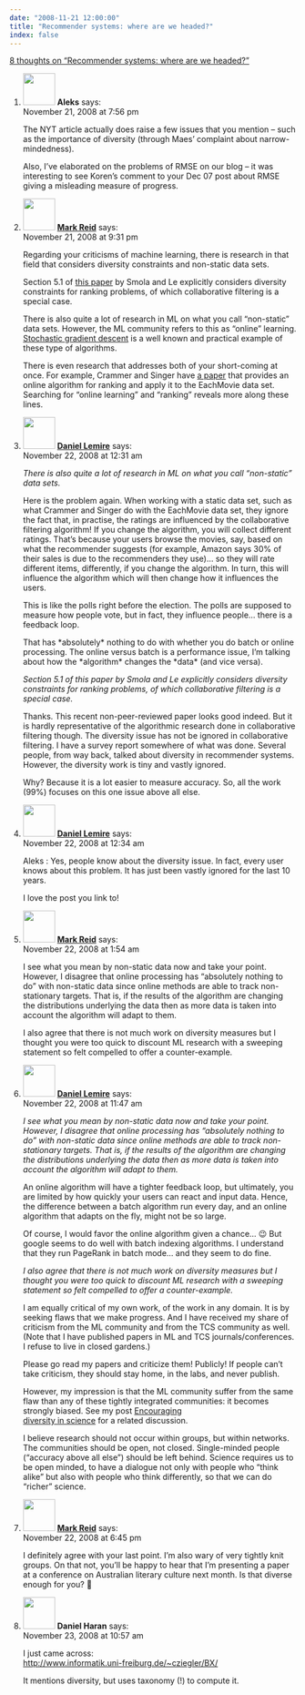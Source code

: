 ```yaml
---
date: "2008-11-21 12:00:00"
title: "Recommender systems: where are we headed?"
index: false
---
```


[8 thoughts on &ldquo;Recommender systems: where are we headed?&rdquo;](/lemire/blog/2008/11-21-recommender-systems-where-are-we-headed)

<ol class="comment-list">
<li id="comment-50285" class="comment even thread-even depth-1">
<div class="comment-author vcard">
<img alt src="https://secure.gravatar.com/avatar/ee8eab881a571c167cd91c9e14559024?s=56&#038;d=mm&#038;r=g" srcset="https://secure.gravatar.com/avatar/ee8eab881a571c167cd91c9e14559024?s=112&#038;d=mm&#038;r=g 2x" class="avatar avatar-56 photo" height="56" width="56" decoding="async" /> <b class="fn">Aleks</b> <span class="says">says:</span> </div>
<div class="comment-metadata"><time datetime="2008-11-21T19:56:11+00:00">November 21, 2008 at 7:56 pm</time></a> </div>
<div class="comment-content">
<p>The NYT article actually does raise a few issues that you mention &#8211; such as the importance of diversity (through Maes&rsquo; complaint about narrow-mindedness).</p>
<p>Also, I&rsquo;ve elaborated on the problems of RMSE on our blog &#8211; it was interesting to see Koren&rsquo;s comment to your Dec 07 post about RMSE giving a misleading measure of progress.</p>
</div>
</li>
<li id="comment-50286" class="comment odd alt thread-odd thread-alt depth-1">
<div class="comment-author vcard">
<img alt src="https://secure.gravatar.com/avatar/dc20f7fc7b7dab70033b2a9d86c70144?s=56&#038;d=mm&#038;r=g" srcset="https://secure.gravatar.com/avatar/dc20f7fc7b7dab70033b2a9d86c70144?s=112&#038;d=mm&#038;r=g 2x" class="avatar avatar-56 photo" height="56" width="56" decoding="async" /> <b class="fn"><a href="http://ww38.conflate.net/inductio" class="url" rel="ugc external nofollow">Mark Reid</a></b> <span class="says">says:</span> </div>
<div class="comment-metadata"><time datetime="2008-11-21T21:31:19+00:00">November 21, 2008 at 9:31 pm</time></a> </div>
<div class="comment-content">
<p>Regarding your criticisms of machine learning, there is research in that field that considers diversity constraints and non-static data sets. </p>
<p>Section 5.1 of <a href="http://arxiv.org/pdf/0704.3359.pdf" rel="nofollow">this paper</a> by Smola and Le explicitly considers diversity constraints for ranking problems, of which collaborative filtering is a special case.</p>
<p>There is also quite a lot of research in ML on what you call &ldquo;non-static&rdquo; data sets. However, the ML community refers to this as &ldquo;online&rdquo; learning. <a href="https://en.wikipedia.org/wiki/Stochastic_gradient_descent" rel="nofollow">Stochastic gradient descent</a> is a well known and practical example of these type of algorithms.</p>
<p>There is even research that addresses both of your short-coming at once. For example, Crammer and Singer have <a href="http://dl.acm.org/citation.cfm?id=1119619" rel="nofollow">a paper</a> that provides an online algorithm for ranking and apply it to the EachMovie data set. Searching for &ldquo;online learning&rdquo; and &ldquo;ranking&rdquo; reveals more along these lines.</p>
</div>
</li>
<li id="comment-50287" class="comment byuser comment-author-lemire bypostauthor even thread-even depth-1">
<div class="comment-author vcard">
<img alt src="https://secure.gravatar.com/avatar/2ca999bef9535950f5b84281a4dab006?s=56&#038;d=mm&#038;r=g" srcset="https://secure.gravatar.com/avatar/2ca999bef9535950f5b84281a4dab006?s=112&#038;d=mm&#038;r=g 2x" class="avatar avatar-56 photo" height="56" width="56" loading="lazy" decoding="async" /> <b class="fn"><a href="https://lemire.me/blog/" class="url" rel="ugc">Daniel Lemire</a></b> <span class="says">says:</span> </div>
<div class="comment-metadata"><time datetime="2008-11-22T00:31:36+00:00">November 22, 2008 at 12:31 am</time></a> </div>
<div class="comment-content">
<p><i> There is also quite a lot of research in ML on what you call &ldquo;non-static&rdquo; data sets. </i></p>
<p>Here is the problem again. When working with a static data set, such as what Crammer and Singer do with the EachMovie data set, they ignore the fact that, in practise, the ratings are influenced by the collaborative filtering algorithm! If you change the algorithm, you will collect different ratings. That&rsquo;s because your users browse the movies, say, based on what the recommender suggests (for example, Amazon says 30% of their sales is due to the recommenders they use)&#8230; so they will rate different items, differently, if you change the algorithm. In turn, this will influence the algorithm which will then change how it influences the users.</p>
<p>This is like the polls right before the election. The polls are supposed to measure how people vote, but in fact, they influence people&#8230; there is a feedback loop.</p>
<p>That has *absolutely* nothing to do with whether you do batch or online processing. The online versus batch is a performance issue, I&rsquo;m talking about how the *algorithm* changes the *data* (and vice versa).</p>
<p><i> Section 5.1 of this paper by Smola and Le explicitly considers diversity constraints for ranking problems, of which collaborative filtering is a special case.</i></p>
<p>Thanks. This recent non-peer-reviewed paper looks good indeed. But it is hardly representative of the algorithmic research done in collaborative filtering though. The diversity issue has not be ignored in collaborative filtering. I have a survey report somewhere of what was done. Several people, from way back, talked about diversity in recommender systems. However, the diversity work is tiny and vastly ignored.</p>
<p>Why? Because it is a lot easier to measure accuracy. So, all the work (99%) focuses on this one issue above all else.</p>
</div>
</li>
<li id="comment-50288" class="comment byuser comment-author-lemire bypostauthor odd alt thread-odd thread-alt depth-1">
<div class="comment-author vcard">
<img alt src="https://secure.gravatar.com/avatar/2ca999bef9535950f5b84281a4dab006?s=56&#038;d=mm&#038;r=g" srcset="https://secure.gravatar.com/avatar/2ca999bef9535950f5b84281a4dab006?s=112&#038;d=mm&#038;r=g 2x" class="avatar avatar-56 photo" height="56" width="56" loading="lazy" decoding="async" /> <b class="fn"><a href="https://lemire.me/blog/" class="url" rel="ugc">Daniel Lemire</a></b> <span class="says">says:</span> </div>
<div class="comment-metadata"><time datetime="2008-11-22T00:34:11+00:00">November 22, 2008 at 12:34 am</time></a> </div>
<div class="comment-content">
<p>Aleks : Yes, people know about the diversity issue. In fact, every user knows about this problem. It has just been vastly ignored for the last 10 years.</p>
<p>I love the post you link to!</p>
</div>
</li>
<li id="comment-50289" class="comment even thread-even depth-1">
<div class="comment-author vcard">
<img alt src="https://secure.gravatar.com/avatar/dc20f7fc7b7dab70033b2a9d86c70144?s=56&#038;d=mm&#038;r=g" srcset="https://secure.gravatar.com/avatar/dc20f7fc7b7dab70033b2a9d86c70144?s=112&#038;d=mm&#038;r=g 2x" class="avatar avatar-56 photo" height="56" width="56" loading="lazy" decoding="async" /> <b class="fn"><a href="http://ww38.conflate.net/inductio" class="url" rel="ugc external nofollow">Mark Reid</a></b> <span class="says">says:</span> </div>
<div class="comment-metadata"><time datetime="2008-11-22T01:54:54+00:00">November 22, 2008 at 1:54 am</time></a> </div>
<div class="comment-content">
<p>I see what you mean by non-static data now and take your point. However, I disagree that online processing has &ldquo;absolutely nothing to do&rdquo; with non-static data since online methods are able to track non-stationary targets. That is, if the results of the algorithm are changing the distributions underlying the data then as more data is taken into account the algorithm will adapt to them.</p>
<p>I also agree that there is not much work on diversity measures but I thought you were too quick to discount ML research with a sweeping statement so felt compelled to offer a counter-example.</p>
</div>
</li>
<li id="comment-50290" class="comment byuser comment-author-lemire bypostauthor odd alt thread-odd thread-alt depth-1">
<div class="comment-author vcard">
<img alt src="https://secure.gravatar.com/avatar/2ca999bef9535950f5b84281a4dab006?s=56&#038;d=mm&#038;r=g" srcset="https://secure.gravatar.com/avatar/2ca999bef9535950f5b84281a4dab006?s=112&#038;d=mm&#038;r=g 2x" class="avatar avatar-56 photo" height="56" width="56" loading="lazy" decoding="async" /> <b class="fn"><a href="https://lemire.me/blog/" class="url" rel="ugc">Daniel Lemire</a></b> <span class="says">says:</span> </div>
<div class="comment-metadata"><time datetime="2008-11-22T11:47:20+00:00">November 22, 2008 at 11:47 am</time></a> </div>
<div class="comment-content">
<p><i> I see what you mean by non-static data now and take your point. However, I disagree that online processing has &ldquo;absolutely nothing to do&rdquo; with non-static data since online methods are able to track non-stationary targets. That is, if the results of the algorithm are changing the distributions underlying the data then as more data is taken into account the algorithm will adapt to them.</i></p>
<p>An online algorithm will have a tighter feedback loop, but ultimately, you are limited by how quickly your users can react and input data. Hence, the difference between a batch algorithm run every day, and an online algorithm that adapts on the fly, might not be so large.</p>
<p>Of course, I would favor the online algorithm given a chance&#8230; 😉 But google seems to do well with batch indexing algorithms. I understand that they run PageRank in batch mode&#8230; and they seem to do fine.</p>
<p><i> I also agree that there is not much work on diversity measures but I thought you were too quick to discount ML research with a sweeping statement so felt compelled to offer a counter-example.</i></p>
<p>I am equally critical of my own work, of the work in any domain. It is by seeking flaws that we make progress. And I have received my share of criticism from the ML community and from the TCS community as well. (Note that I have published papers in ML and TCS journals/conferences. I refuse to live in closed gardens.)</p>
<p>Please go read my papers and criticize them! Publicly! If people can&rsquo;t take criticism, they should stay home, in the labs, and never publish.</p>
<p>However, my impression is that the ML community suffer from the same flaw than any of these tightly integrated communities: it becomes strongly biased. See my post <a href="https://lemire.me/blog/2008/07/23/encouraging-diversity-in-science/" rel="nofollow">Encouraging<br/>
diversity in science</a> for a related discussion.</p>
<p>I believe research should not occur within groups, but within networks. The communities should be open, not closed. Single-minded people (&ldquo;accuracy above all else&rdquo;) should be left behind. Science requires us to be open minded, to have a dialogue not only with people who &ldquo;think alike&rdquo; but also with people who think differently, so that we can do &ldquo;richer&rdquo; science.</p>
</div>
</li>
<li id="comment-50291" class="comment even thread-even depth-1">
<div class="comment-author vcard">
<img alt src="https://secure.gravatar.com/avatar/dc20f7fc7b7dab70033b2a9d86c70144?s=56&#038;d=mm&#038;r=g" srcset="https://secure.gravatar.com/avatar/dc20f7fc7b7dab70033b2a9d86c70144?s=112&#038;d=mm&#038;r=g 2x" class="avatar avatar-56 photo" height="56" width="56" loading="lazy" decoding="async" /> <b class="fn"><a href="http://ww38.conflate.net/inductio" class="url" rel="ugc external nofollow">Mark Reid</a></b> <span class="says">says:</span> </div>
<div class="comment-metadata"><time datetime="2008-11-22T18:45:36+00:00">November 22, 2008 at 6:45 pm</time></a> </div>
<div class="comment-content">
<p>I definitely agree with your last point. I&rsquo;m also wary of very tightly knit groups. On that not, you&rsquo;ll be happy to hear that I&rsquo;m presenting a paper at a conference on Australian literary culture next month. Is that diverse enough for you? 🙂</p>
</div>
</li>
<li id="comment-50292" class="comment odd alt thread-odd thread-alt depth-1">
<div class="comment-author vcard">
<img alt src="https://secure.gravatar.com/avatar/880cbab435f00197613c9cc2065b4f5a?s=56&#038;d=mm&#038;r=g" srcset="https://secure.gravatar.com/avatar/880cbab435f00197613c9cc2065b4f5a?s=112&#038;d=mm&#038;r=g 2x" class="avatar avatar-56 photo" height="56" width="56" loading="lazy" decoding="async" /> <b class="fn">Daniel Haran</b> <span class="says">says:</span> </div>
<div class="comment-metadata"><time datetime="2008-11-23T10:57:12+00:00">November 23, 2008 at 10:57 am</time></a> </div>
<div class="comment-content">
<p>I just came across:<br/>
<a href="http://www.informatik.uni-freiburg.de/~cziegler/BX/" rel="nofollow ugc">http://www.informatik.uni-freiburg.de/~cziegler/BX/</a></p>
<p>It mentions diversity, but uses taxonomy (!) to compute it.</p>
</div>
</li>
</ol>

